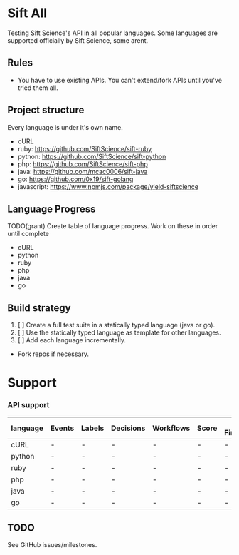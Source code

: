 # Sift All

Testing Sift Science's API in all popular languages. Some languages are supported officially by Sift Science, some arent.

## Rules
- You have to use existing APIs. You can't extend/fork APIs until you've tried them all.

## Project structure

Every language is under it's own name.

- cURL
- ruby: https://github.com/SiftScience/sift-ruby
- python: https://github.com/SiftScience/sift-python
- php: https://github.com/SiftScience/sift-php
- java: https://github.com/mcac0006/sift-java
- go: https://github.com/0x19/sift-golang
- javascript: https://www.npmjs.com/package/yield-siftscience

## Language Progress

TODO(grant) Create table of language progress. Work on these in order until complete
- cURL
- python
- ruby
- php
- java
- go

## Build strategy

1. [ ] Create a full test suite in a statically typed language (java or go).
2. [ ] Use the statically typed language as template for other languages.
3. [ ] Add each language incrementally.

- Fork repos if necessary.

# Support

### API support
|language|Events|Labels|Decisions|Workflows|Score|Device Fingerprinting|Partners|
|-|-|-|-|-|-|-|-|
|cURL|-|-|-|-|-|-|-|
|python|-|-|-|-|-|-|-|
|ruby|-|-|-|-|-|-|-|
|php|-|-|-|-|-|-|-|
|java|-|-|-|-|-|-|-|
|go|-|-|-|-|-|-|-|

## TODO

See GitHub issues/milestones.
